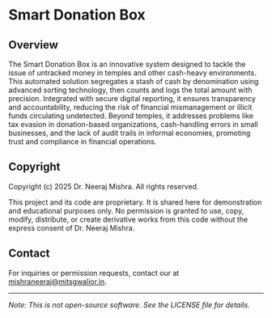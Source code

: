# Smart Donation Box

## Overview
The Smart Donation Box is an innovative system designed to tackle the issue of untracked money in temples and other cash-heavy environments. This automated solution segregates a stash of cash by denomination using advanced sorting technology, then counts and logs the total amount with precision. Integrated with secure digital reporting, it ensures transparency and accountability, reducing the risk of financial mismanagement or illicit funds circulating undetected. Beyond temples, it addresses problems like tax evasion in donation-based organizations, cash-handling errors in small businesses, and the lack of audit trails in informal economies, promoting trust and compliance in financial operations.

## Copyright
Copyright (c) 2025 Dr. Neeraj Mishra. All rights reserved.

This project and its code are proprietary. It is shared here for demonstration and educational purposes only. No permission is granted to use, copy, modify, distribute, or create derivative works from this code without the express consent of Dr. Neeraj Mishra.

## Contact
For inquiries or permission requests, contact our at mishraneeraj@mitsgwalior.in.

---
*Note: This is not open-source software. See the LICENSE file for details.*